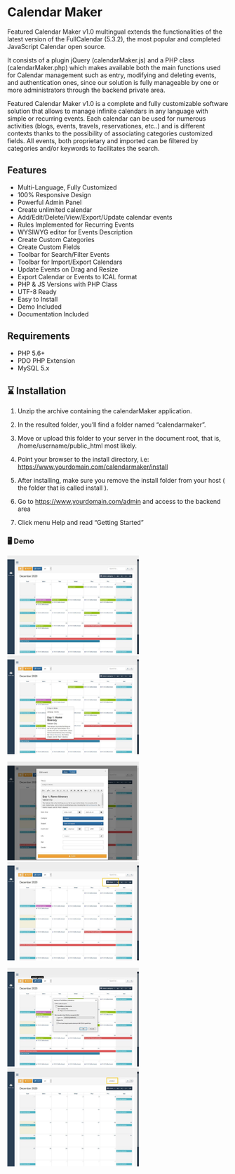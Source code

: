 # Calendar Maker

Featured Calendar Maker v1.0 multingual extends the functionalities of the latest version of the FullCalendar (5.3.2), the most popular and completed JavaScript Calendar open source.

It consists of a plugin jQuery (calendarMaker.js) and a PHP class (calendarMaker.php) which makes available both the main functions used for Calendar management such as
entry, modifying and deleting events, and authentication ones, since our solution is fully manageable by one or more administrators through the backend private area.

Featured Calendar Maker v1.0 is a complete and fully customizable software solution that allows to manage infinite calendars in any language with simple or recurring events. Each calendar can be used for numerous activities (blogs, events, travels, reservationes, etc..) and is different contexts thanks to the possibility of associating categories customized fields. All events, both proprietary and imported can be filtered by categories and/or keywords to facilitates the search.

## Features

- Multi-Language, Fully Customized
- 100% Responsive Design
- Powerful Admin Panel
- Create unlimited calendar
- Add/Edit/Delete/View/Export/Update calendar events
- Rules Implemented for Recurring Events
- WYSIWYG editor for Events Description
- Create Custom Categories
- Create Custom Fields
- Toolbar for Search/Filter Events
- Toolbar for Import/Export Calendars
- Update Events on Drag and Resize
- Export Calendar or Events to ICAL format
- PHP & JS Versions with PHP Class
- UTF-8 Ready
- Easy to Install
- Demo Included
- Documentation Included

## Requirements

- PHP 5.6+
- PDO PHP Extension
- MySQL 5.x

## ⌛ Installation

  1. Unzip the archive containing the calendarMaker application.

  2. In the resulted folder, you’ll find a folder named “calendarmaker”.
  
  3. Move or upload this folder to your server in the document root, that is, /home/username/public_html most likely.

  4. Point your browser to the install  directory, i.e: <https://www.yourdomain.com/calendarmaker/install>

  5. After installing, make sure you remove the install folder from your host ( the folder that is called install ).

  6. Go to <https://www.yourdomain.com/admin> and access to the backend area

  7. Click menu Help and read “Getting Started”

### 🖥️ Demo

<img class="inline-flex" src="./screen-shots/001.jpg" width="300" alt="Demo" /><img class="inline-flex" src="./screen-shots/002.jpg" width="300" alt="Demo" />

<img class="inline-flex" src="./screen-shots/004.jpg" width="300" alt="Demo" /><img class="inline-flex" src="./screen-shots/005.jpg" width="300" alt="Demo" />

<img class="inline-flex" src="./screen-shots/007.jpg" width="300" alt="Demo" /><img class="inline-flex" src="./screen-shots/006.jpg" width="300" alt="Demo" />
